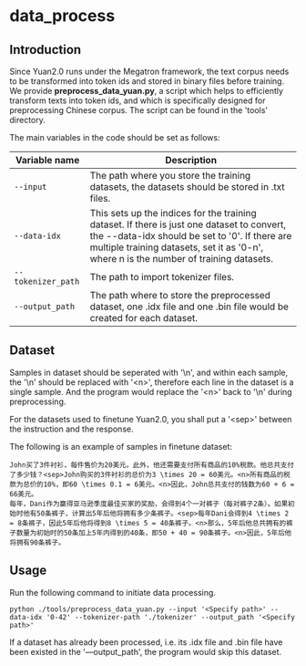 # data\_process

## Introduction

Since Yuan2.0 runs under the Megatron framework, the text corpus needs to be transformed into token ids and stored in binary files before training. We provide **preprocess\_data\_yuan.py**, a script which helps to efficiently transform texts into token ids, and which is specifically designed for preprocessing Chinese corpus. The script can be found in the 'tools' directory.

The main variables in the code should be set as follows:

| Variable name      | Description                                                                                                                                                                                                                            |
| ------------------ | -------------------------------------------------------------------------------------------------------------------------------------------------------------------------------------------------------------------------------------- |
| `--input`          | The path where you store the training datasets, the datasets should be stored in .txt files.                                                                                                                                           |
| `--data-idx`       | This sets up the indices for the training dataset. If there is just one dataset to convert, the --data-idx should be set to '0'. If there are multiple training datasets, set it as '0-n', where n is the number of training datasets. |
| `--tokenizer_path` | The path to import tokenizer files.                                                                                                                                                                                                    |
| `--output_path`    | The path where to store the preprocessed dataset, one .idx file and one .bin file would be created for each dataset.                                                                                                                   |



## Dataset

Samples in dataset should be seperated with '\n', and within each sample, the '\n' should be replaced with '\<n>', therefore each line in the dataset is a single sample. And the program would replace the '\<n>' back to '\n' during preprocessing.&#x20;

For the datasets used to finetune Yuan2.0, you shall put a '\<sep>' between the instruction and the response.&#x20;

The following is an example of samples in finetune dataset:

```
John买了3件衬衫，每件售价为20美元。此外，他还需要支付所有商品的10%税款。他总共支付了多少钱？<sep>John购买的3件衬衫的总价为3 \times 20 = 60美元。<n>所有商品的税款为总价的10%，即60 \times 0.1 = 6美元。<n>因此，John总共支付的钱数为60 + 6 = 66美元。
每年，Dani作为赢得亚马逊季度最佳买家的奖励，会得到4个一对裤子（每对裤子2条）。如果初始时他有50条裤子，计算出5年后他将拥有多少条裤子。<sep>每年Dani会得到4 \times 2 = 8条裤子，因此5年后他将得到8 \times 5 = 40条裤子。<n>那么，5年后他总共拥有的裤子数量为初始时的50条加上5年内得到的40条，即50 + 40 = 90条裤子。<n>因此，5年后他将拥有90条裤子。
```



## Usage

Run the following command to initiate data processing.

```
python ./tools/preprocess_data_yuan.py --input '<Specify path>' --data-idx '0-42' --tokenizer-path './tokenizer' --output_path '<Specify path>'
```

If a dataset has already been processed, i.e. its .idx file and .bin file have been existed in the '—output\_path', the program would skip this dataset.&#x20;
